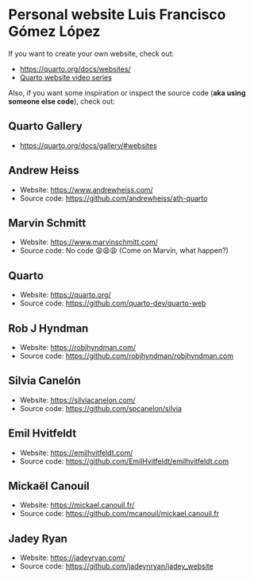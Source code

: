 # Personal website Luis Francisco Gómez López

If you want to create your own website, check out:

- https://quarto.org/docs/websites/
- [Quarto website video series](https://quarto.org/docs/blog/posts/2024-12-04-websites-workshop/)

Also, if you want some inspiration or inspect the source code (**aka using someone else code**), check out:

## Quarto Gallery

-  https://quarto.org/docs/gallery/#websites

## Andrew Heiss

-  Website: https://www.andrewheiss.com/
-  Source code: https://github.com/andrewheiss/ath-quarto

## Marvin Schmitt

-  Website: https://www.marvinschmitt.com/
-  Source code: No code 😩😩😩 (Come on Marvin, what happen?)

## Quarto

-  Website: https://quarto.org/
-  Source code: https://github.com/quarto-dev/quarto-web

## Rob J Hyndman 

-  Website: https://robjhyndman.com/
-  Source code: https://github.com/robjhyndman/robjhyndman.com

## Silvia Canelón

-  Website: https://silviacanelon.com/
-  Source code: https://github.com/spcanelon/silvia

## Emil Hvitfeldt

-  Website: https://emilhvitfeldt.com/
-  Source code: https://github.com/EmilHvitfeldt/emilhvitfeldt.com

## Mickaël Canouil 

-  Website: https://mickael.canouil.fr/ 
-  Source code: https://github.com/mcanouil/mickael.canouil.fr 

## Jadey Ryan

-  Website: https://jadeyryan.com/
-  Source code: https://github.com/jadeynryan/jadey_website
